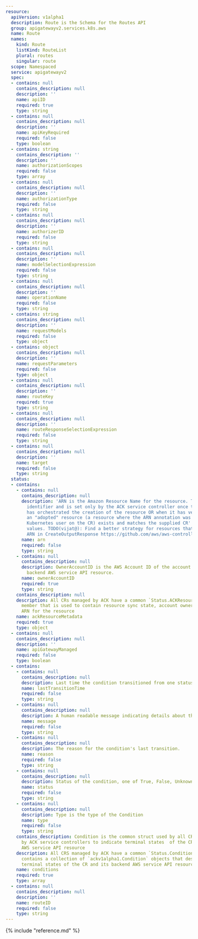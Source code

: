 ```yaml
---
resource:
  apiVersion: v1alpha1
  description: Route is the Schema for the Routes API
  group: apigatewayv2.services.k8s.aws
  name: Route
  names:
    kind: Route
    listKind: RouteList
    plural: routes
    singular: route
  scope: Namespaced
  service: apigatewayv2
  spec:
  - contains: null
    contains_description: null
    description: ''
    name: apiID
    required: true
    type: string
  - contains: null
    contains_description: null
    description: ''
    name: apiKeyRequired
    required: false
    type: boolean
  - contains: string
    contains_description: ''
    description: ''
    name: authorizationScopes
    required: false
    type: array
  - contains: null
    contains_description: null
    description: ''
    name: authorizationType
    required: false
    type: string
  - contains: null
    contains_description: null
    description: ''
    name: authorizerID
    required: false
    type: string
  - contains: null
    contains_description: null
    description: ''
    name: modelSelectionExpression
    required: false
    type: string
  - contains: null
    contains_description: null
    description: ''
    name: operationName
    required: false
    type: string
  - contains: string
    contains_description: null
    description: ''
    name: requestModels
    required: false
    type: object
  - contains: object
    contains_description: null
    description: ''
    name: requestParameters
    required: false
    type: object
  - contains: null
    contains_description: null
    description: ''
    name: routeKey
    required: true
    type: string
  - contains: null
    contains_description: null
    description: ''
    name: routeResponseSelectionExpression
    required: false
    type: string
  - contains: null
    contains_description: null
    description: ''
    name: target
    required: false
    type: string
  status:
  - contains:
    - contains: null
      contains_description: null
      description: 'ARN is the Amazon Resource Name for the resource. This is a globally-unique
        identifier and is set only by the ACK service controller once the controller
        has orchestrated the creation of the resource OR when it has verified that
        an "adopted" resource (a resource where the ARN annotation was set by the
        Kubernetes user on the CR) exists and matches the supplied CR''s Spec field
        values. TODO(vijat@): Find a better strategy for resources that do not have
        ARN in CreateOutputResponse https://github.com/aws/aws-controllers-k8s/issues/270'
      name: arn
      required: false
      type: string
    - contains: null
      contains_description: null
      description: OwnerAccountID is the AWS Account ID of the account that owns the
        backend AWS service API resource.
      name: ownerAccountID
      required: true
      type: string
    contains_description: null
    description: All CRs managed by ACK have a common `Status.ACKResourceMetadata`
      member that is used to contain resource sync state, account ownership, constructed
      ARN for the resource
    name: ackResourceMetadata
    required: true
    type: object
  - contains: null
    contains_description: null
    description: ''
    name: apiGatewayManaged
    required: false
    type: boolean
  - contains:
    - contains: null
      contains_description: null
      description: Last time the condition transitioned from one status to another.
      name: lastTransitionTime
      required: false
      type: string
    - contains: null
      contains_description: null
      description: A human readable message indicating details about the transition.
      name: message
      required: false
      type: string
    - contains: null
      contains_description: null
      description: The reason for the condition's last transition.
      name: reason
      required: false
      type: string
    - contains: null
      contains_description: null
      description: Status of the condition, one of True, False, Unknown.
      name: status
      required: false
      type: string
    - contains: null
      contains_description: null
      description: Type is the type of the Condition
      name: type
      required: false
      type: string
    contains_description: Condition is the common struct used by all CRDs managed
      by ACK service controllers to indicate terminal states  of the CR and its backend
      AWS service API resource
    description: All CRS managed by ACK have a common `Status.Conditions` member that
      contains a collection of `ackv1alpha1.Condition` objects that describe the various
      terminal states of the CR and its backend AWS service API resource
    name: conditions
    required: true
    type: array
  - contains: null
    contains_description: null
    description: ''
    name: routeID
    required: false
    type: string
---
```

{% include "reference.md" %}
